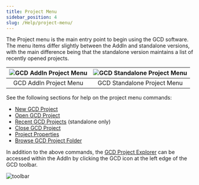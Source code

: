 ```yaml
---
title: Project Menu
sidebar_position: 4
slug: /Help/project-menu/
---
```


The Project menu is the main entry point to begin using the GCD software. The menu items differ slightly between the AddIn and standalone versions, with the main difference being that the standalone version maintains a list of recently opened projects.

| ![GCD AddIn Project Menu](/img/CommandRefs/01_Project/addin_project_menu.png) | ![GCD Standalone Project Menu](/img/CommandRefs/01_Project/standalone_project_menu.png) |
|:--:|:--:|
| GCD AddIn Project Menu | GCD Standalone Project Menu |


See the following sections for help on the project menu commands:

- [New GCD Project](/Help/project-menu/new-project)
- [Open GCD Project](/Help/project-menu/open-project)
- [Recent GCD Projects](/Help/project-menu/recent) (standalone only)
- [Close GCD Project](/Help/project-menu/close-project)
- [Project Properties](/Help/GCD_Project_Explorer#edit-project-properties)
- [Browse GCD Project Folder](/Help/GCD_Project_Explorer#explore-project-folder)

In addition to the above commands, the [GCD Project Explorer](/Help/GCD_Project_Explorer) can be accessed within the AddIn by clicking the GCD icon at the left edge of the GCD toolbar.

![toolbar](/img/CommandRefs/addin_toolbar.png)

